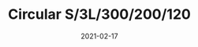 ---
title: "Circular S/3L/300/200/120"
image_primary: "img/Circular-S3L-300-200-120.jpg"
description: "Circular%20is%20the%20result%20of%20the%20combination%20of%20design%20and%20architecture%20to%20create%20lights%20for%20large%20spaces.%20With%20this%20piece%2C%20Benedito%20Design%20accomplishes%20maximum%20expression%20with%20minimum%20materials.%20Circular%20offers%20great%20versatility%20with%20its%20combination%20of%20formats%20and%20finishes.%20Its%20timeless%20yet%20contemporary%20design%20gives%20it%20character%20and%20perfectly%20illuminates%20spaces%20of%20high%20architectural%20value."
designer: "Benedito Design"
tags: 
  - "Bover"
  - "Indoor"
  - "Pendant"
  - "Indoor Lamps"
href: "https://www.bover.es/en/lamp/circular-s-3l-300-200-120/"
category: "indoor-lamps"
subtitle: ""
manufacturer: "Bover"
slug: "/manufacturers/bover/indoor-lamps/benedito-design-circular-s-3-l-300-200-120"
date: "2021-02-17"
---